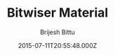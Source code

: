 ---
layout: JamstackTheme
title: Bitwiser Material
github: https://github.com/brijeshb42/bitwiser-material
demo: https://bitwiser.in/bitwiser-material/
author: Brijesh Bittu
ssg: Jekyll
date: 2015-07-11T20:55:48.000Z
description: jekyll material theme
stale: true
---